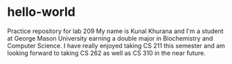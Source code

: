 # hello-world
Practice repository for lab 209
My name is Kunal Khurana and I'm a student at George Mason University earning a double major in Biochemistry and Computer Science. I have really enjoyed taking CS 211 this semester and am looking forward to taking CS 262 as well as CS 310 in the near future.
